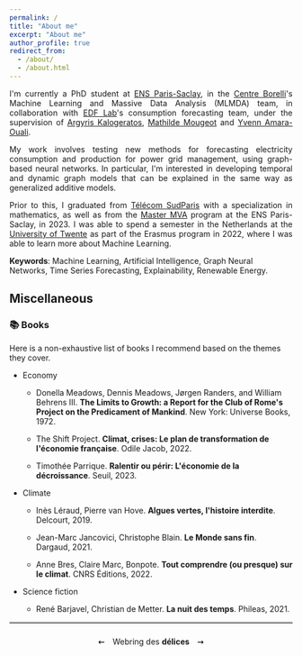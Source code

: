 ```yaml
---
permalink: /
title: "About me"
excerpt: "About me"
author_profile: true
redirect_from: 
  - /about/
  - /about.html
---
```


<div style="text-align: justify"> 
  I'm currently a PhD student at <a href="https://ens-paris-saclay.fr/">ENS Paris-Saclay</a>, in the <a href="https://centreborelli.ens-paris-saclay.fr/fr">Centre Borelli</a>'s Machine Learning and Massive Data Analysis (MLMDA) team, in collaboration with <a href="https://www.edf.fr/groupe-edf/inventer-l-avenir-de-l-energie/r-d-un-savoir-faire-mondial">EDF Lab</a>'s consumption forecasting team, under the supervision of <a href="https://scholar.google.com/citations?hl=en&user=oEcLSFEAAAAJ">Argyris Kalogeratos</a>, <a href="https://scholar.google.com/citations?hl=en&user=j2cJzNAAAAAJ">Mathilde Mougeot</a> and <a href="https://scholar.google.com/citations?user=7UtFnUcAAAAJ&hl=en">Yvenn Amara-Ouali</a>.

  My work involves testing new methods for forecasting electricity consumption and production for power grid management, using graph-based neural networks. In particular, I'm interested in developing temporal and dynamic graph models that can be explained in the same way as generalized additive models.

  Prior to this, I graduated from <a href="https://www.telecom-sudparis.eu/">Télécom SudParis</a> with a specialization in mathematics, as well as from the <a href="https://www.master-mva.com/">Master MVA</a> program at the ENS Paris-Saclay, in 2023. I was able to spend a semester in the Netherlands at the <a href="https://www.utwente.nl/en/">University of Twente</a> as part of the Erasmus program in 2022, where I was able to learn more about Machine Learning.
</div>

**Keywords**: Machine Learning, Artificial Intelligence, Graph Neural Networks, Time Series Forecasting, Explainability, Renewable Energy.

## Miscellaneous

### :books: Books

Here is a non-exhaustive list of books I recommend based on the themes they cover. 

* Economy

  * Donella Meadows, Dennis Meadows, Jørgen Randers, and William Behrens III. **The Limits to Growth: a Report for the Club of Rome's Project on the Predicament of Mankind**. New York: Universe Books, 1972.
  
  * The Shift Project. **Climat, crises: Le plan de transformation de l'économie française**. Odile Jacob, 2022.

  * Timothée Parrique. **Ralentir ou périr: L'économie de la décroissance**. Seuil, 2023.

* Climate

  * Inès Léraud, Pierre van Hove. **Algues vertes, l'histoire interdite**. Delcourt, 2019.

  * Jean-Marc Jancovici, Christophe Blain. **Le Monde sans fin**. Dargaud, 2021.

  * Anne Bres, Claire Marc, Bonpote. **Tout comprendre (ou presque) sur le climat**. CNRS Éditions, 2022.

* Science fiction

  * René Barjavel, Christian de Metter. **La nuit des temps**. Phileas, 2021.

<hr style="border: none; border-top: 2px solid #ccc;"><footer style="text-align: center; padding: 10px 0; width: 100%; position: relative; bottom: 0; left: 0;">
  <a href="https://henri-saudubray.fr/" style="color: #000; text-decoration: none; margin: 0 10px;">    ⇜
  </a>
  Webring des <b>délices</b>
    <a href="https://valeran-maytie.fr/" style="color: #000; text-decoration: none; margin: 0 10px;">
    ⇝
  </a>
</footer>
